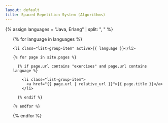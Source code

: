 ```yaml
---
layout: default
title: Spaced Repetition System (Algorithms)
---
```


{% assign languages = "Java, Erlang" | split: ", " %}

<ul class="list-group">

  {% for language in languages %}

    <li class="list-group-item" active>{{ language }}</li>

    {% for page in site.pages %}

      {% if page.url contains "exercises" and page.url contains language %}

        <li class="list-group-item">
          <a href="{{ page.url | relative_url }}">{{ page.title }}</a>
        </li>

      {% endif %}

    {% endfor %}

  {% endfor %}

</ul>
